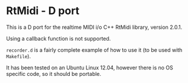 
RtMidi - D port
===============

This is a D port for the realtime MIDI i/o C++ RtMidi library, version 2.0.1. 

Using a callback function is not supported. 

`recorder.d` is a fairly complete example of how to use it (to be used with `Makefile`).

It has been tested on an Ubuntu Linux 12.04, however there is no OS specific code, 
so it should be portable.
